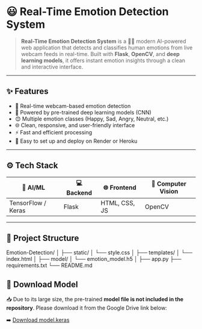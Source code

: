 # 😃 Real-Time Emotion Detection System

> **Real-Time Emotion Detection System** is a 🎥✨ modern AI-powered web application that detects and classifies human emotions from live webcam feeds in real-time. Built with **Flask**, **OpenCV**, and **deep learning models**, it offers instant emotion insights through a clean and interactive interface.

---

## ✨ Features

- 🔴 Real-time webcam-based emotion detection  
- 🧠 Powered by pre-trained deep learning models (CNN)  
- 😊 Multiple emotion classes (Happy, Sad, Angry, Neutral, etc.)  
- 🌐 Clean, responsive, and user-friendly interface  
- ⚡ Fast and efficient processing  
- 🚀 Easy to set up and deploy on Render or Heroku

---

## ⚙️ Tech Stack

| 🧠 AI/ML | 💻 Backend | 🌐 Frontend | 📸 Computer Vision |
|----------|------------|-------------|--------------------|
| TensorFlow / Keras | Flask | HTML, CSS, JS | OpenCV |

---

## 📁 Project Structure

Emotion-Detection/
│
├── static/
│ └── style.css
│
├── templates/
│ └── index.html
│
├── model/
│ └── emotion_model.h5
│
├── app.py
├── requirements.txt
└── README.md

## 🔗 Download Model

📥 Due to its large size, the pre-trained **model file is not included in the repository**. Please download it from the Google Drive link below:

➡️ [Download model.keras]([https://drive.google.com/your-model-link](https://drive.google.com/file/d/1AJrrEXhiYs6Swv9HkqwRcUyMT4OyfnMJ/view?usp=sharing))

